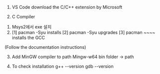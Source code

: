 1. VS Code
download the C/C++ extension by Microsoft

2. C Compiler
1) Msys2에서 exe 설치
2) [1] pacman -Syu
installs 
[2] pacman -Syu
upgrades
[3] pacman ~~~~
installs the GCC

(Follow the documentation instructions)

3. Add MinGW compiler to path
Mingw-w64 bin folder -> path

4. To check installation
g++ --version
gdb --version
